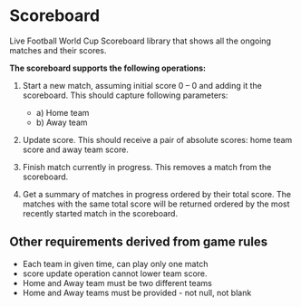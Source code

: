
# Scoreboard

Live Football World Cup Scoreboard library that shows all the ongoing matches and their scores.

**The scoreboard supports the following operations:**
1. Start a new match, assuming initial score 0 – 0 and adding it the scoreboard.
   This should capture following parameters:
   - a) Home team
   - b) Away team
   
2. Update score. This should receive a pair of absolute scores: home team score and away team score.
3. Finish match currently in progress. This removes a match from the scoreboard.
4. Get a summary of matches in progress ordered by their total score. The matches with the 
   same total score will be returned ordered by the most recently started match in the
   scoreboard.

## Other requirements derived from game rules

 - Each team in given time, can play only one match
 - score update operation cannot lower team score.
 - Home and Away team must be two different teams
 - Home and Away teams must be provided - not null, not blank